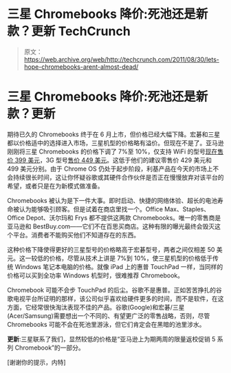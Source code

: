 # 三星 Chromebooks 降价:死池还是新款？更新 TechCrunch

> 原文：<https://web.archive.org/web/http://techcrunch.com/2011/08/30/lets-hope-chromebooks-arent-almost-dead/>

# 三星 Chromebooks 降价:死池还是新款？更新

期待已久的 Chromebooks 终于在 6 月上市，但价格已经大幅下降。宏碁和三星都以价格适中的选择进入市场，三星机型的价格略有溢价。但现在不是了。亚马逊刚刚将三星 Chromebooks 的价格下调了 7%至 10%，仅支持 WiFi 的型号[现在售价 399 美元](https://web.archive.org/web/20230204120132/http://www.amazon.com/Samsung-Wi-Fi-Chromebook-Titan-Silver/dp/B004Z6NRIC/ref=sr_1_3?ie=UTF8&qid=1314733262&sr=8-3)，3G 型号[售价 449 美元](https://web.archive.org/web/20230204120132/http://www.amazon.com/Samsung-3G-Chromebook-Arctic-White/dp/B004Z6NWAU/ref=sr_1_2?ie=UTF8&qid=1314733262&sr=8-2)。这低于他们的建议零售价 429 美元和 499 美元分别。由于 Chrome OS 仍处于起步阶段，利基产品在今天的市场上不会持续很长时间，这让你怀疑谷歌或其硬件合作伙伴是否正在慢慢放弃对该平台的希望，或者只是在为新模式做准备。

Chromebooks 被认为是下一件大事。即时启动、快捷的网络体验、超长的电池寿命被认为能够吸引顾客。但是试着在商店里找一个。Office Max、Staples、Office Depot、沃尔玛和 Frys 都不提供这两款 Chromebooks。唯一的零售商是亚马逊和 BestBuy.com——它们不在百思买商店。这种有限的曝光最终会毁灭这个平台。消费者不能购买他们不知道存在的东西。

这种价格下降使得更好的三星型号的价格略高于宏碁型号，两者之间仅相差 50 美元。这一较低的价格，尽管从技术上讲是 7%到 10%，使三星机型的价格低于传统 Windows 笔记本电脑的价格。就像 iPad 上的惠普 TouchPad 一样，当同样的价格可以买到全功率 Windows 机型时，很难推荐 Chromebook。

Chromebook 可能不会步 TouchPad 的后尘。谷歌不是惠普。正如苦苦挣扎的谷歌电视平台所证明的那样，该公司似乎喜欢给硬件更多的时间，而不是软件，在这方面，它经常很快淘汰表现不佳的产品。谷歌(Google)和宏碁/三星(Acer/Samsung)需要想出一个不同的、有望更广泛的零售战略，否则，尽管 Chromebooks 可能不会在死池里游泳，但它们肯定会在黑暗的池里涉水。

**更新**:三星联系了我们，显然较低的价格是“亚马逊上为期两周的限量返校促销 5 系列 Chromebook”的一部分。

[谢谢你的提示，内特]